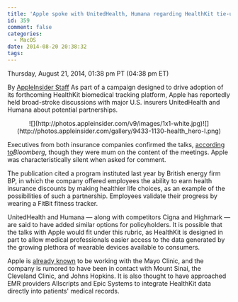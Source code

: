 ```yaml
---
title: 'Apple spoke with UnitedHealth, Humana regarding HealthKit tie-up - report'
id: 359
comment: false
categories:
  - MacOS
date: 2014-08-20 20:38:32
tags:
---
```


<div readability="42">

 Thursday, August 21, 2014, 01:38 pm PT (04:38 pm ET) 

 By [AppleInsider Staff](mailto:news@appleinsider.com)
<span>As part of a campaign designed to drive adoption of its forthcoming HealthKit biomedical tracking platform, Apple has reportedly held broad-stroke discussions with major U.S. insurers UnitedHealth and Humana about potential partnerships.

</span>

<div align="center">
<div>![](http://photos.appleinsider.com/v9/images/1x1-white.jpg)<noscript>![](http://photos.appleinsider.com/gallery/9433-1130-health_hero-l.png)</noscript></div></div>

Executives from both insurance companies confirmed the talks, [according to](http://www.bloomberg.com/news/2014-08-21/wear-this-device-so-the-boss-knows-you-re-losing-weight.html)_Bloomberg_, though they were mum on the content of the meetings. Apple was characteristically silent when asked for comment. 

The publication cited a program instituted last year by British energy firm BP, in which the company offered employees the ability to earn health insurance discounts by making healthier life choices, as an example of the possibilities of such a partnership. Employees validate their progress by wearing a FitBit fitness tracker. 

UnitedHealth and Humana — along with competitors Cigna and Highmark — are said to have added similar options for policyholders. It is possible that the talks with Apple would fit under this rubric, as HealthKit is designed in part to allow medical professionals easier access to the data generated by the growing plethora of wearable devices available to consumers. 

Apple is [already known](http://appleinsider.com/articles/14/08/12/apple-reportedly-in-talks-with-major-healthcare-providers-over-healthkit-partnerships) to be working with the Mayo Clinic, and the company is rumored to have been in contact with Mount Sinai, the Cleveland Clinic, and Johns Hopkins. It is also thought to have approached EMR providers Allscripts and Epic Systems to integrate HealthKit data directly into patients' medical records. 
</div>